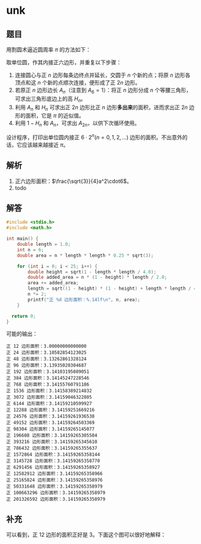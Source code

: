 # unk

## 题目

用割圆术逼近圆周率 $\pi$ 的方法如下：

取单位圆，作其内接正六边形，并重复以下步骤：

1. 连接圆心与正 $n$ 边形每条边终点并延长，交圆于 $n$ 个新的点；将原 $n$ 边形各顶点和这 $n$ 个新的点顺次连接，便形成了正 $2n$ 边形。
2. 若原正 $n$ 边形边长 $A_n$（注意到 $A_6=1$）：将正 $n$ 边形分成 $n$ 个等腰三角形，可求出三角形底边上的高 $H_n$。
3. 利用 $A_n$ 和 $H_n$ 可求出正 $2n$ 边形比正 $n$ 边形**多出来**的面积，进而求出正 $2n$ 边形的面积，它是 $\pi$ 的近似值。
4. 利用 $1-H_n$ 和 $A_n$，可求出 $A_{2n}$，以供下次循环使用。

设计程序，打印出单位圆内接正 $6\cdot 2^n(n=0, 1, 2, ...)$ 边形的面积。不出意外的话，它应该越来越接近 $\pi$。

## 解析

1. 正六边形面积：$\frac{\sqrt{3}}{4}a^2\cdot6$。
2. todo

## 解答

```c
#include <stdio.h>
#include <math.h>

int main() {
    double length = 1.0;
    int n = 6;
    double area = n * length * length * 0.25 * sqrt(3);

    for (int i = 0; i < 25; i++) {
        double height = sqrt(1 - length * length / 4.0);
        double added_area = n * (1 - height) * length / 2.0;
        area += added_area;
        length = sqrt((1 - height) * (1 - height) + length * length / 4.0);
        n *= 2;
        printf("正 %d 边形面积：%.14lf\n", n, area);
    }

  return 0;
}
```

可能的输出：

```ansi
正 12 边形面积：3.00000000000000
正 24 边形面积：3.10582854123025
正 48 边形面积：3.13262861328124
正 96 边形面积：3.13935020304687
正 192 边形面积：3.14103195089051
正 384 边形面积：3.14145247228546
正 768 边形面积：3.14155760791186
正 1536 边形面积：3.14158389214832
正 3072 边形面积：3.14159046322805
正 6144 边形面积：3.14159210599927
正 12288 边形面积：3.14159251669216
正 24576 边形面积：3.14159261936538
正 49152 边形面积：3.14159264503369
正 98304 边形面积：3.14159265145077
正 196608 边形面积：3.14159265305504
正 393216 边形面积：3.14159265345610
正 786432 边形面积：3.14159265355637
正 1572864 边形面积：3.14159265358144
正 3145728 边形面积：3.14159265358770
正 6291456 边形面积：3.14159265358927
正 12582912 边形面积：3.14159265358966
正 25165824 边形面积：3.14159265358976
正 50331648 边形面积：3.14159265358979
正 100663296 边形面积：3.14159265358979
正 201326592 边形面积：3.14159265358979
```

## 补充

可以看到，正 12 边形的面积正好是 3。下面这个图可以很好地解释：
